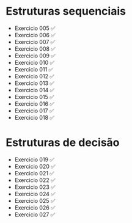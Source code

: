 # Estruturas sequenciais
- Exercicio 005 ✅
- Exercicio 006 ✅
- Exercicio 007 ✅
- Exercicio 008 ✅
- Exercicio 009 ✅
- Exercicio 010 ✅
- Exercicio 011 ✅
- Exercicio 012 ✅
- Exercicio 013 ✅
- Exercicio 014 ✅
- Exercicio 015 ✅
- Exercicio 016 ✅
- Exercicio 017 ✅
- Exercicio 018 ✅

# Estruturas de decisão
- Exercicio 019 ✅
- Exercicio 020 ✅
- Exercicio 021 ✅
- Exercicio 022 ✅
- Exercicio 023 ✅
- Exercicio 024 ✅
- Exercicio 025 ✅
- Exercicio 026 ✅
- Exercicio 027 ✅